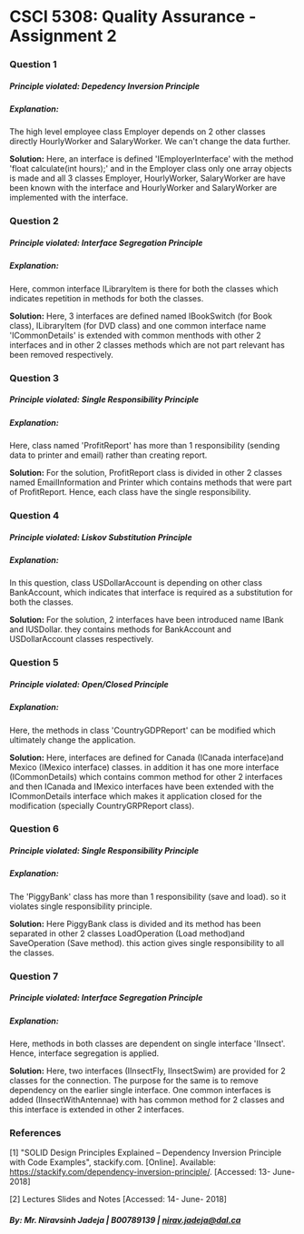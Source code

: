 # CSCI 5308: Quality Assurance - Assignment 2


### Question 1
##### Principle violated: Depedency Inversion Principle
##### Explanation:
The high level employee class Employer depends on 2 other classes directly HourlyWorker and SalaryWorker. We can't change the data further.

**Solution:** Here, an interface is defined 'IEmployerInterface' with the method 'float calculate(int hours);' and in the Employer class only one array objects is made and all 3 classes Employer, HourlyWorker, SalaryWorker are have been known with the interface and HourlyWorker and SalaryWorker are implemented with the interface.

### Question 2
##### Principle violated: Interface Segregation Principle
##### Explanation:
Here, common interface ILibraryItem is there for both the classes which indicates repetition in methods for both the classes.

**Solution:** Here, 3 interfaces are defined named IBookSwitch (for Book class), ILibraryItem (for DVD class) and one common interface name 'ICommonDetails' is extended with common menthods with other 2 interfaces and in other 2 classes methods which are not part relevant has been removed respectively.

### Question 3
##### Principle violated: Single Responsibility Principle
##### Explanation:
Here, class named 'ProfitReport' has more than 1 responsibility (sending data to printer and email) rather than creating report.

**Solution:** For the solution, ProfitReport class is divided in other 2 classes named EmailInformation and Printer which contains methods that were part of ProfitReport. Hence, each class have the single responsibility.

### Question 4
##### Principle violated: Liskov Substitution Principle
##### Explanation:
In this question, class USDollarAccount is depending on other class BankAccount, which indicates that interface is required as a substitution for both the classes.

**Solution:** For the solution, 2 interfaces have been introduced name IBank and IUSDollar. they contains methods for BankAccount and USDollarAccount classes respectively. 

### Question 5
##### Principle violated: Open/Closed Principle
##### Explanation:
Here, the methods in class 'CountryGDPReport' can be modified which ultimately change the application.

**Solution:** Here, interfaces are defined for Canada (ICanada interface)and Mexico (IMexico interface) classes. in addition it has one more interface (ICommonDetails) which contains common method for other 2 interfaces and then ICanada and IMexico interfaces have been extended with the ICommonDetails interface which makes it application closed for the modification (specially CountryGRPReport class). 

### Question 6
##### Principle violated: Single Responsibility Principle
##### Explanation:
The 'PiggyBank' class has more than 1 responsibility (save and load). so it violates single responsibility principle.

**Solution:** Here PiggyBank class is divided and its method has been separated in other 2 classes LoadOperation (Load method)and SaveOperation (Save method). this action gives single responsibility to all the classes.

### Question 7
##### Principle violated: Interface Segregation Principle
##### Explanation:
Here, methods in both classes are dependent on single interface 'IInsect'. Hence, interface segregation is applied.

**Solution:** Here, two interfaces (IInsectFly, IInsectSwim) are provided for 2 classes for the connection. The purpose for the same is to remove dependency on the earlier single interface. One common interfaces is added (IInsectWithAntennae) with has common method for 2 classes and this interface is extended in other 2 interfaces.

### References
[1] "SOLID Design Principles Explained – Dependency Inversion Principle with Code Examples", stackify.com. [Online]. Available: https://stackify.com/dependency-inversion-principle/. [Accessed: 13- June- 2018]

[2] Lectures Slides and Notes [Accessed: 14- June- 2018]

##### By: Mr. Niravsinh Jadeja | B00789139 | nirav.jadeja@dal.ca
